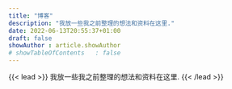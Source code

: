 ```yaml
---
title: "博客"
description: "我放一些我之前整理的想法和资料在这里."
date: 2022-06-13T20:55:37+01:00
draft: false
showAuthor : article.showAuthor
# showTableOfContents	: false
---
```


{{< lead >}}
我放一些我之前整理的想法和资料在这里.
{{< /lead >}}